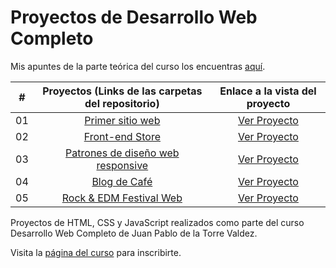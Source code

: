 # Proyectos de Desarrollo Web Completo

Mis apuntes de la parte teórica del curso los encuentras [aquí](https://github.com/sebasgrandes/apuntes-dwc/).

|  #  |                                   Proyectos (Links de las carpetas del repositorio)                                   |           Enlace a la vista del proyecto           |
| :-: | :-------------------------------------------------------------------------------------------------------------------: | :------------------------------------------------: |
| 01  |        [Primer sitio web](https://github.com/sebasgrandes/projects-dwc/tree/main/projects/01-1er-sitio-web-main)         | [Ver Proyecto](https://sebasgrandes.netlify.app/)  |
| 02  |      [Front-end Store](https://github.com/sebasgrandes/projects-dwc/tree/main/projects/02-frontend-store-main)      | [Ver Proyecto](https://sebasgrandes2.netlify.app/) |
| 03  |   [Patrones de diseño web responsive](https://github.com/sebasgrandes/projects-dwc/tree/main/projects/03-patrones-web-main)    | [Ver Proyecto](https://sebasgrandes3.netlify.app)  |
| 04  |   [Blog de Café](https://github.com/sebasgrandes/projects-dwc/tree/main/projects/04-blog-de-cafe-main)   | [Ver Proyecto](https://sebasgrandes4.netlify.app)  |
| 05  | [Rock & EDM Festival Web](https://github.com/sebasgrandes/projects-dwc/tree/main/projects/05-Rock-EDM-Festival-Web-main) | [Ver Proyecto](https://sebasgrandes5.netlify.app)  |

Proyectos de HTML, CSS y JavaScript realizados como parte del curso Desarrollo Web Completo de Juan Pablo de la Torre Valdez.

Visita la [página del curso](https://www.udemy.com/course/desarrollo-web-completo-con-html5-css3-js-php-y-mysql/?kw=desarr&src=sac/) para inscribirte.
